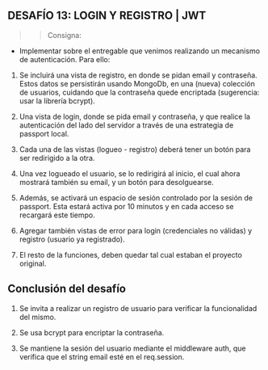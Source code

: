 ## DESAFÍO 13: LOGIN Y REGISTRO | JWT ##

> > Consigna:

- Implementar sobre el entregable que venimos realizando un mecanismo de autenticación. Para ello:

1. Se incluirá una vista de registro, en donde se pidan email y contraseña. Estos datos se persistirán usando MongoDb, en una (nueva) colección de usuarios, cuidando que la contraseña quede encriptada (sugerencia: usar la librería bcrypt).

2. Una vista de login, donde se pida email y contraseña, y que realice la autenticación del lado del servidor a través de una estrategia de passport local.

3. Cada una de las vistas (logueo - registro) deberá tener un botón para ser redirigido a la otra.

4. Una vez logueado el usuario, se lo redirigirá al inicio, el cual ahora mostrará también su email, y un botón para desolguearse.

5. Además, se activará un espacio de sesión controlado por la sesión de passport. Esta estará activa por 10 minutos y en cada acceso se recargará este tiempo.

6. Agregar también vistas de error para login (credenciales no válidas) y registro (usuario ya registrado).

7. El resto de la funciones, deben quedar tal cual estaban el proyecto original.

## Conclusión del desafío ##

1. Se invita a realizar un registro de usuario para verificar la funcionalidad del mismo.

2. Se usa bcrypt para encriptar la contraseña.

3. Se mantiene la sesión del usuario mediante el middleware auth, que verifica que el string email esté en el req.session.